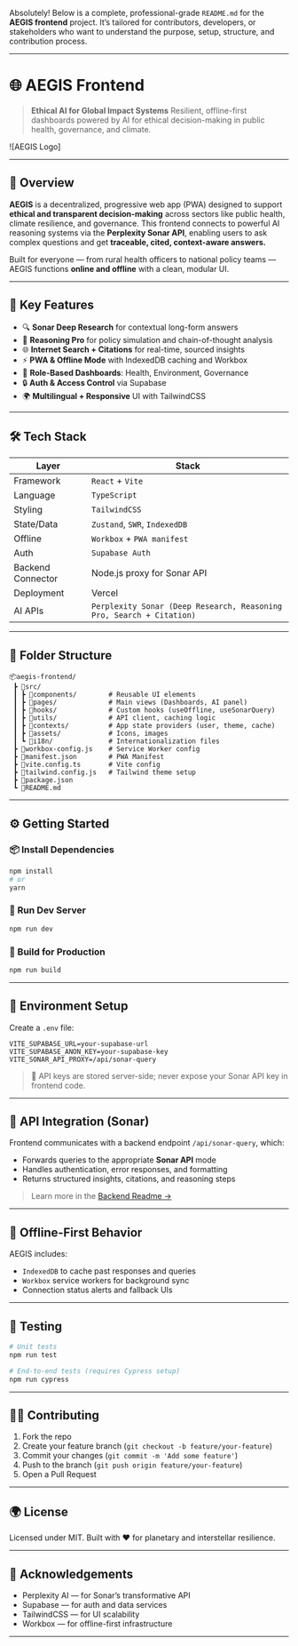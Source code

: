 Absolutely! Below is a complete, professional-grade `README.md` for the **AEGIS frontend** project. It’s tailored for contributors, developers, or stakeholders who want to understand the purpose, setup, structure, and contribution process.

---

# 🌐 AEGIS Frontend

> **Ethical AI for Global Impact Systems**
> Resilient, offline-first dashboards powered by AI for ethical decision-making in public health, governance, and climate.

![AEGIS Logo]

---

## 🚀 Overview

**AEGIS** is a decentralized, progressive web app (PWA) designed to support **ethical and transparent decision-making** across sectors like public health, climate resilience, and governance. This frontend connects to powerful AI reasoning systems via the **Perplexity Sonar API**, enabling users to ask complex questions and get **traceable, cited, context-aware answers.**

Built for everyone — from rural health officers to national policy teams — AEGIS functions **online and offline** with a clean, modular UI.

---

## 🧩 Key Features

* 🔍 **Sonar Deep Research** for contextual long-form answers
* 🧠 **Reasoning Pro** for policy simulation and chain-of-thought analysis
* 🌐 **Internet Search + Citations** for real-time, sourced insights
* ⚡ **PWA & Offline Mode** with IndexedDB caching and Workbox
* 🧭 **Role-Based Dashboards**: Health, Environment, Governance
* 🔒 **Auth & Access Control** via Supabase
* 🌍 **Multilingual + Responsive** UI with TailwindCSS

---

## 🛠️ Tech Stack

| Layer             | Stack                                                                |
| ----------------- | -------------------------------------------------------------------- |
| Framework         | `React` + `Vite`                                                     |
| Language          | `TypeScript`                                                         |
| Styling           | `TailwindCSS`                                                        |
| State/Data        | `Zustand`, `SWR`, `IndexedDB`                                        |
| Offline           | `Workbox` + `PWA manifest`                                           |
| Auth              | `Supabase Auth`                                                      |
| Backend Connector | Node.js proxy for Sonar API                                          |
| Deployment        | Vercel                                                               |
| AI APIs           | `Perplexity Sonar (Deep Research, Reasoning Pro, Search + Citation)` |

---

## 📁 Folder Structure

```
📦aegis-frontend/
 ┣ 📂src/
 ┃ ┣ 📂components/        # Reusable UI elements
 ┃ ┣ 📂pages/             # Main views (Dashboards, AI panel)
 ┃ ┣ 📂hooks/             # Custom hooks (useOffline, useSonarQuery)
 ┃ ┣ 📂utils/             # API client, caching logic
 ┃ ┣ 📂contexts/          # App state providers (user, theme, cache)
 ┃ ┣ 📂assets/            # Icons, images
 ┃ ┗ 📂i18n/              # Internationalization files
 ┣ 📄workbox-config.js    # Service Worker config
 ┣ 📄manifest.json        # PWA Manifest
 ┣ 📄vite.config.ts       # Vite config
 ┣ 📄tailwind.config.js   # Tailwind theme setup
 ┣ 📄package.json
 ┗ 📄README.md
```

---

## ⚙️ Getting Started

### 📦 Install Dependencies

```bash
npm install
# or
yarn
```

### 🧪 Run Dev Server

```bash
npm run dev
```

### 🛫 Build for Production

```bash
npm run build
```

---

## 🔐 Environment Setup

Create a `.env` file:

```env
VITE_SUPABASE_URL=your-supabase-url
VITE_SUPABASE_ANON_KEY=your-supabase-key
VITE_SONAR_API_PROXY=/api/sonar-query
```

> 🔐 API keys are stored server-side; never expose your Sonar API key in frontend code.

---

## 🧠 API Integration (Sonar)

Frontend communicates with a backend endpoint `/api/sonar-query`, which:

* Forwards queries to the appropriate **Sonar API** mode
* Handles authentication, error responses, and formatting
* Returns structured insights, citations, and reasoning steps

> Learn more in the [Backend Readme →](../backend/README.md)

---

## 📴 Offline-First Behavior

AEGIS includes:

* `IndexedDB` to cache past responses and queries
* `Workbox` service workers for background sync
* Connection status alerts and fallback UIs

---

## 🧪 Testing

```bash
# Unit tests
npm run test

# End-to-end tests (requires Cypress setup)
npm run cypress
```

---

## 🧑‍💻 Contributing

1. Fork the repo
2. Create your feature branch (`git checkout -b feature/your-feature`)
3. Commit your changes (`git commit -m 'Add some feature'`)
4. Push to the branch (`git push origin feature/your-feature`)
5. Open a Pull Request

---

## 🌍 License

Licensed under MIT.
Built with ❤️ for planetary and interstellar resilience.

---

## 🤝 Acknowledgements

* Perplexity AI — for Sonar’s transformative API
* Supabase — for auth and data services
* TailwindCSS — for UI scalability
* Workbox — for offline-first infrastructure

---
